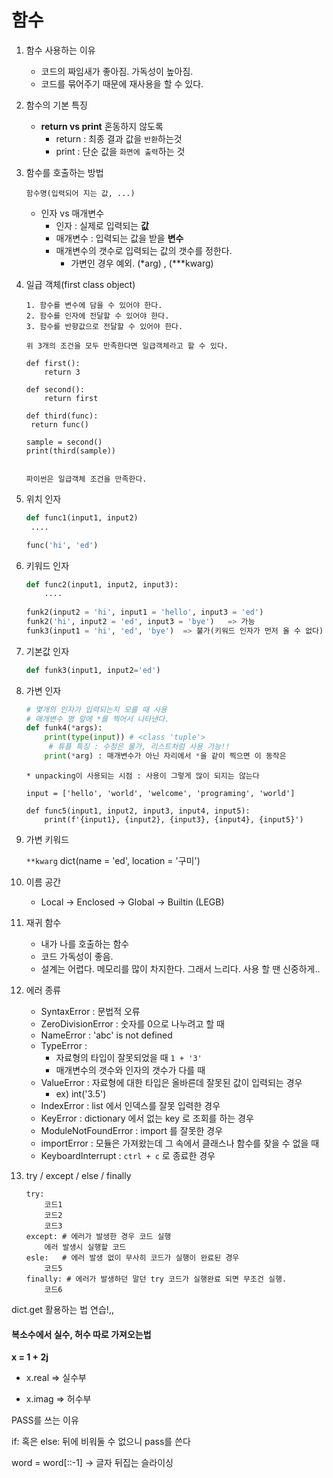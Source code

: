 # 함수

1. 함수 사용하는 이유

   - 코드의 짜임새가 좋아짐. 가독성이 높아짐.
   - 코드를 묶어주기 때문에 재사용을 할 수 있다.

2. 함수의 기본 특징

   - **return vs print** 혼동하지 않도록
     - return : 최종 결과 값을 `반환`하는것
     - print : 단순 값을 `화면에 출력`하는 것

3. 함수를 호출하는 방법

   `함수명(입력되어 지는 값, ...)`

   - 인자 vs 매개변수
     - 인자 : 실제로 입력되는 **값**
     - 매개변수 : 입력되는 값을 받을 **변수**
     - 매개변수의 갯수로 입력되는 값의 갯수를 정한다.
       - 가변인 경우 예외. (*arg) , (***kwarg)

4. 일급 객체(first class object)

   ```
   1. 함수를 변수에 담을 수 있어야 한다.
   2. 함수를 인자에 전달할 수 있어야 한다.
   3. 함수를 반향값으로 전달할 수 있어야 한다.
   
   위 3개의 조건을 모두 만족한다면 일급객체라고 할 수 있다.
   
   def first():
       return 3
       
   def second():
       return first
       
   def third(func):
   	return func()
   	
   sample = second()
   print(third(sample))
   
   
   파이썬은 일급객체 조건을 만족한다.
   ```

   

5. 위치 인자

   ```python
   def func1(input1, input2)
   	....
   
   func('hi', 'ed')   
   ```

6. 키워드 인자

   ```python
   def func2(input1, input2, input3):
       ....
       
   funk2(input2 = 'hi', input1 = 'hello', input3 = 'ed')
   funk2('hi', input2 = 'ed', input3 = 'bye')   => 가능
   funk3(input1 = 'hi', 'ed', 'bye')  => 불가(키워드 인자가 먼저 올 수 없다)
   ```

7. 기본값 인자

   ```python
   def funk3(input1, input2='ed')
   ```

8. 가변 인자

   ```python
   # 몇개의 인자가 입력되는지 모를 때 사용
   # 매개변수 명 앞에 *를 찍어서 나타낸다.
   def funk4(*args):
       print(type(input)) # <class 'tuple'>
        # 튜플 특징 : 수정은 물가, 리스트처럼 사용 가능!!
       print(*arg) : 매개변수가 아닌 자리에서 *을 같이 찍으면 이 동작은                       unpacking 동작이 된다.
   ```

   ```
   * unpacking이 사용되는 시점 : 사용이 그렇게 많이 되지는 않는다
   
   input = ['hello', 'world', 'welcome', 'programing', 'world']
   
   def func5(input1, input2, input3, input4, input5):
       print(f'{input1}, {input2}, {input3}, {input4}, {input5}')
   ```

9. 가변 키워드

   `**kwarg` dict(name = 'ed', location = '구미')

10. 이름 공간

    - Local -> Enclosed -> Global -> Builtin  (LEGB)

11. 재귀 함수

    - 내가 나를 호출하는 함수
    - 코드 가독성이 좋음.
    - 설계는 어렵다. 메모리를 많이 차지한다. 그래서 느리다. 사용 할 땐 신중하게..

12. 에러 종류

    - SyntaxError : 문법적 오류
    - ZeroDivisionError : 숫자를 0으로 나누려고 할 때
    - NameError : 'abc' is not defined
    - TypeError :
      - 자료형의 타입이 잘못되었을 때 `1 + '3'`
      - 매개변수의 갯수와 인자의 갯수가 다를 때
    - ValueError : 자료형에 대한 타입은 올바른데 잘못된 값이 입력되는 경우
      - ex) int('3.5')
    - IndexError : list 에서 인덱스를 잘못 입력한 경우
    - KeyError : dictionary 에서 없는 key 로 조회를 하는 경우
    - ModuleNotFoundError : import 를 잘못한 경우
    - importError : 모듈은 가져왔는데 그 속에서 클래스나 함수를 찾을 수 없을 때
    - KeyboardInterrupt : `ctrl + c` 로 종료한 경우

13. try / except / else / finally

    ```
    try:
        코드1
        코드2
        코드3
    except: # 에러가 발생한 경우 코드 실행
    	에러 발생시 실행할 코드
    esle:   # 에러 발생 없이 무사히 코드가 실행이 완료된 경우
        코드5
    finally: # 에러가 발생하던 말던 try 코드가 실행완료 되면 무조건 실행.
    	코드6
    ```



dict.get 활용하는 법 연습!,,





#### 복소수에서 실수, 허수 따로 가져오는법

**x = 1 + 2j**

- x.real => 실수부

- x.imag => 허수부



PASS를 쓰는 이유

if: 혹은 else: 뒤에 비워둘 수 없으니 pass를 쓴다



word = word[::-1]  ->  글자 뒤집는 슬라이싱